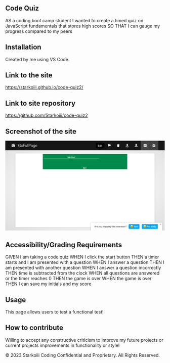 ## Code Quiz

AS a coding boot camp student I wanted to create a timed quiz on JavaScript fundamentals that stores high scores
SO THAT I can gauge my progress compared to my peers

## Installation
Created by me using VS Code.

## Link to the site
https://starkoiii.github.io/code-quiz2/

## Link to site repository
https://github.com/Starkoiii/code-quiz2

## Screenshot of the site
![Alt text](code-quiz2/images/screencapture-chrome-extension-fdpohaocaechififmbbbbbknoalclacl-capture-html-2023-07-06-21_16_59.png)



## Accessibility/Grading Requirements 
GIVEN I am taking a code quiz
WHEN I click the start button
THEN a timer starts and I am presented with a question
WHEN I answer a question
THEN I am presented with another question
WHEN I answer a question incorrectly
THEN time is subtracted from the clock
WHEN all questions are answered or the timer reaches 0
THEN the game is over
WHEN the game is over
THEN I can save my initials and my score

## Usage
This page allows users to test a functional test!

## How to contribute
Willing to accept any constructive criticism to improve my future projects or current projects improvements in functionality or style!

© 2023 Starkoiii Coding Confidential and Proprietary. All Rights Reserved.
